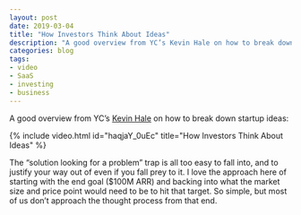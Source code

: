 ```yaml
---
layout: post
date: 2019-03-04
title: "How Investors Think About Ideas"
description: "A good overview from YC’s Kevin Hale on how to break down startup ideas."
categories: blog
tags:
- video
- SaaS
- investing
- business
---
```


A good overview from YC’s [Kevin Hale](https://twitter.com/ilikevests "Kevin Hale on Twitter") on how to break down startup ideas:

{% include video.html id="haqjaY_0uEc" title="How Investors Think About Ideas" %}

The “solution looking for a problem” trap is all too easy to fall into, and to justify your way out of even if you fall prey to it. I love the approach here of starting with the end goal ($100M ARR) and backing into what the market size and price point would need to be to hit that target. So simple, but most of us don’t approach the thought process from that end.
